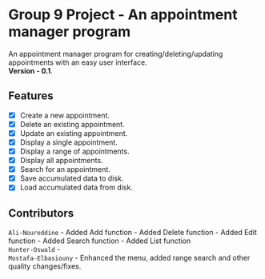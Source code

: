 # Group 9 Project - An appointment manager program
An appointment manager program for creating/deleting/updating appointments with an easy user interface. <br>
**Version - 0.1**.

## Features
- [x] Create a new appointment.
- [x] Delete an existing appointment.
- [x] Update an existing appointment.
- [x] Display a single appointment.
- [x] Display a range of appointments.
- [x] Display all appointments.
- [x] Search for an appointment.
- [x] Save accumulated data to disk.
- [x] Load accumulated data from disk.

## Contributors
`Ali-Noureddine` - Added Add function
				 - Added Delete function
				 - Added Edit function
				 - Added Search function
				 - Added List function<br>
`Hunter-Oswald` - <br>
`Mostafa-Elbasiouny` - Enhanced the menu, added range search and other quality changes/fixes.<br>
